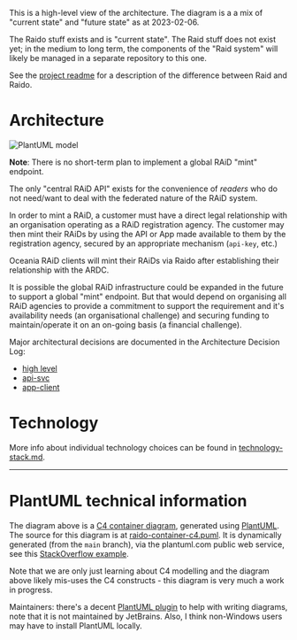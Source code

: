 This is a high-level view of the architecture.
The diagram is a a mix of "current state" and "future state" as at 2023-02-06.

The Raido stuff exists and is "current state".
The Raid stuff does not exist yet; in the medium to long term, the components
of the "Raid system" will likely be managed in a separate repository to this
one. 

See the [project readme](../../readme.md#raid-vs-raido) for a description of 
the difference between Raid and Raido.


# Architecture
<!--- Note the `?cache=no` param --->
![PlantUML model](https://www.plantuml.com/plantuml/png/9Sl13G8n34JHErL00OaldEZ6E1Qnb3WhPopQPrTSvyr_cCl8fXdZte5ZluY2l_LZwFdEhI7BeOugQn9d2TtA8VryMLiqsPpQ4hesWmeoz6_bAa_MAFAins17pd7x0G00?cache=no)

**Note**: There is no short-term plan to implement a global RAiD "mint" 
endpoint.

The only "central RAiD API" exists for the convenience of _readers_ who do not 
need/want to deal with the federated nature of the RAiD system.

In order to mint a RAiD, a customer must have a direct legal relationship 
with an organisation operating as a RAiD registration agency.  The customer 
may then mint their RAiDs by using the API or App made available to them by
the registration agency, secured by an appropriate mechanism (`api-key`, etc.)

Oceania RAiD clients will mint their RAiDs via Raido after establishing 
their relationship with the ARDC.

It is possible the global RAiD infrastructure could be expanded in the 
future to support a global "mint" endpoint.  But that would depend on organising
all RAiD agencies to provide a commitment to support the requirement and 
it's availability needs (an organisational challenge) and securing funding to 
maintain/operate it on an on-going basis (a financial challenge).  


Major architectural decisions are documented in the Architecture Decision Log:
* [high level](../adr)
* [api-svc](../../api-svc/doc/adr)
* [app-client](../../app-client/doc/adr)


# Technology

More info about individual technology choices can be found in 
[technology-stack.md](../technology-stack.md).


----

# PlantUML technical information  


The diagram above is a 
[C4 container diagram](https://en.wikipedia.org/wiki/C4_model), 
generated using [PlantUML](https://plantuml.com/).
The source for this diagram is at
[raido-container-c4.puml](./raido-container-c4.puml).
It is dynamically generated (from the `main` branch), via the plantuml.com 
public web service, see this 
[StackOverflow example](https://stackoverflow.com/a/32771815/924597).

Note that we are only just learning about C4 modelling and the diagram above
likely mis-uses the C4 constructs - this diagram is very much a work in 
progress.

Maintainers: there's a decent 
[PlantUML plugin](https://plugins.jetbrains.com/plugin/7017-plantuml-integration) 
to help with writing diagrams, 
note that it is not maintained by JetBrains.
Also, I think non-Windows users may have to install PlantUML locally.
